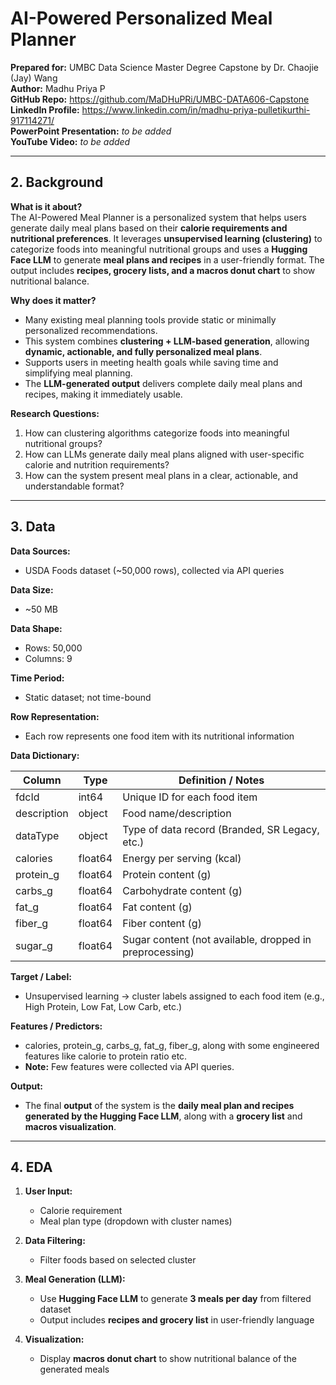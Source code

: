 # AI-Powered Personalized Meal Planner

**Prepared for:** UMBC Data Science Master Degree Capstone by Dr. Chaojie (Jay) Wang  
**Author:** Madhu Priya P  
**GitHub Repo:** https://github.com/MaDHuPRi/UMBC-DATA606-Capstone  
**LinkedIn Profile:** https://www.linkedin.com/in/madhu-priya-pulletikurthi-917114271/   
**PowerPoint Presentation:** _to be added_  
**YouTube Video:** _to be added_  

---

## 2. Background

**What is it about?**  
The AI-Powered Meal Planner is a personalized system that helps users generate daily meal plans based on their **calorie requirements and nutritional preferences**. It leverages **unsupervised learning (clustering)** to categorize foods into meaningful nutritional groups and uses a **Hugging Face LLM** to generate **meal plans and recipes** in a user-friendly format. The output includes **recipes, grocery lists, and a macros donut chart** to show nutritional balance.  

**Why does it matter?**  
- Many existing meal planning tools provide static or minimally personalized recommendations.  
- This system combines **clustering + LLM-based generation**, allowing **dynamic, actionable, and fully personalized meal plans**.  
- Supports users in meeting health goals while saving time and simplifying meal planning.  
- The **LLM-generated output** delivers complete daily meal plans and recipes, making it immediately usable.  

**Research Questions:**  
1. How can clustering algorithms categorize foods into meaningful nutritional groups?  
2. How can LLMs generate daily meal plans aligned with user-specific calorie and nutrition requirements?  
3. How can the system present meal plans in a clear, actionable, and understandable format?  

---

## 3. Data

**Data Sources:**  
- USDA Foods dataset (~50,000 rows), collected via API queries  

**Data Size:**  
- ~50 MB  

**Data Shape:**  
- Rows: 50,000  
- Columns: 9  

**Time Period:**  
- Static dataset; not time-bound  

**Row Representation:**  
- Each row represents one food item with its nutritional information  

**Data Dictionary:**  

| Column       | Type    | Definition / Notes |
|------------|--------|------------------|
| fdcId      | int64  | Unique ID for each food item |
| description| object | Food name/description |
| dataType   | object | Type of data record (Branded, SR Legacy, etc.) |
| calories   | float64| Energy per serving (kcal) |
| protein_g  | float64| Protein content (g) |
| carbs_g    | float64| Carbohydrate content (g) |
| fat_g      | float64| Fat content (g) |
| fiber_g    | float64| Fiber content (g) |
| sugar_g    | float64| Sugar content (not available, dropped in preprocessing) |

**Target / Label:**  
- Unsupervised learning → cluster labels assigned to each food item (e.g., High Protein, Low Fat, Low Carb, etc.)  

**Features / Predictors:**  
- calories, protein_g, carbs_g, fat_g, fiber_g, along with some engineered features like calorie to protein ratio etc.  
- **Note:** Few features were collected via API queries.  

**Output:**  
- The final **output** of the system is the **daily meal plan and recipes generated by the Hugging Face LLM**, along with a **grocery list** and **macros visualization**.  

---

## 4. EDA

1. **User Input:**  
   - Calorie requirement  
   - Meal plan type (dropdown with cluster names)  

2. **Data Filtering:**  
   - Filter foods based on selected cluster  

3. **Meal Generation (LLM):**  
   - Use **Hugging Face LLM** to generate **3 meals per day** from filtered dataset  
   - Output includes **recipes and grocery list** in user-friendly language  

4. **Visualization:**  
   - Display **macros donut chart** to show nutritional balance of the generated meals  

